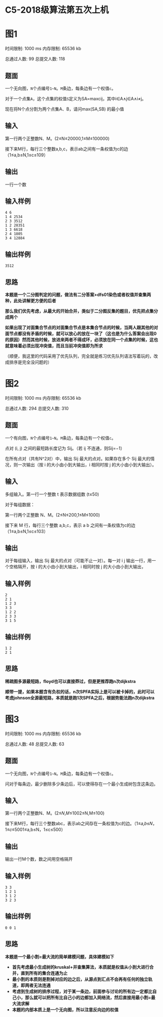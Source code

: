 # C5-2018级算法第五次上机

# 图1

时间限制: 1000 ms 内存限制: 65536 kb

总通过人数: 99 总提交人数: 118

## 题面

一个无向图，`N`个点编号`1~N`。`M`条边，每条边有一个权值`c`。

对于一个点集`A`，这个点集的权值`S`定义为SA=maxcij，其中i∈A∧j∈A∧i≠j。

现在将N个点分割为两个点集A、B，请问max(SA,SB) 的最小值

## 输入

第一行两个正整数N、M。(2≤N≤20000,1≤M≤100000)

接下来M行，每行三个整数a,b,c，表示ab之间有一条权值为c的边（1≤a,b≤N,1≤c≤109）

## 输出

一行一个数

## 输入样例

```
4 6
1 4 2534
2 3 3512
1 2 28351
1 3 6618
2 4 1805
3 4 12884
```

## 输出样例

```
3512
```

## 思路

**本题是一个二分图判定的问题，做法有二分答案+dfs01染色或者权值并查集两种，此处讲解更方便的后者**

**那么我们优先考虑，从最大的开始合并，类似于二分图反集的题目，优先把点集分成两个**

**如果出现了对面集合节点的对面集合节点是本集合节点的时候，当两人跟其他的对面节点都没有矛盾的时候，就可以放心的放在一块了（这也是为什么答案会出现0的原因）然而其他时候，放进来两者不得成环，必须放在同一个点集的时候，这也就意味着必须出现冲突值，而且当前冲突值即为所求**

（顺便，我这里的代码采用了优先队列，完全就是练习优先队列语法写着玩的，改成排序是完全没问题的）

# 图2

时间限制: 1000 ms 内存限制: 65536 kb

总通过人数: 294 总提交人数: 310

## 题面

一个有向图，`N`个点编号`1~N`。`M`条边，每条边有一个权值`c`。

点对 (i, j) 之间的最短路长度记为 Sij。（若 ij 不连通，则Sij=−1）

在所有点对（共有N^2对）中，输出 Sij 最大的点对。如果存在多个 Sij 最大的情况，则一次输出（按 i 的大小由小到大输出，i 相同时按 j 的大小由小到大输出）。

## 输入

多组输入。第一行一个整数 t 表示数据组数 (t≤50)

对于每组数据：

第一行两个正整数 N、M。(2≤N≤200,1≤M≤1000)

接下来 M 行，每行三个整数 a,b,c，表示 a b 之间有一条权值为c的边（1≤a,b≤N,1≤c≤103）

## 输出

对于每组输入，输出 Sij 最大的点对（可能不止一对）。每一对 i j 输出一行，用一个空格隔开，按 i 的大小由小到大输出，i 相同时按 j 的大小由小到大输出，

## 输入样例

```
2
2 1
1 2 3
3 3
1 2 2
2 3 3
3 1 5
```

## 输出样例

```
1 2
2 1
```

## 思路

**稀疏图多源最短路，floyd也可以直接莽过，但是更推荐跑n次dijkstra**

**顺带一提，如果本题含有负权的话，n次SPFA实际上是可以被卡掉的，此时可以考虑johnson全源最短路，本质就是跑1次SPFA之后，根据势能法跑n次dijkstra**

# 图3

时间限制: 1000 ms 内存限制: 65536 kb

总通过人数: 48 总提交人数: 63

## 题面

一个无向图，`N`个点编号`1~N`。`M`条边，每条边有一个权值`c`。

问对于每条边，最少删除多少条边后，可以使得存在一个最小生成树包含这条边。

## 输入

第一行两个正整数N、M。(2≤𝑁,𝑀≤1002≤N,M≤100)

接下来M行，每行三个整数abc，表示ab之间存在一条权值为c的边。（1≤𝑎,𝑏≤𝑁，1≤𝑐≤5001≤a,b≤N，1≤c≤500）

## 输出

输出一行M个数，数之间用空格隔开

## 输入样例

```
3 3
1 2 1
3 1 2
3 2 3
```

## 输出样例

```
0 0 1
```

## 思路

**本题是一个最小割=最大流的简单建模问题，具体建模如下**

- **首先考虑最小生成树的kruskal+并查集算法，本质就是权值从小到大进行合并，直到所有的集合连通为止**
- **最小割的本质则是割掉对应的边之后，从源点到汇点不会再有任何的独立轨道，即两者无法连通**
- **考虑到生成树的排序过程，对于某一条边，前面参与讨论的所有边一定都比自己小，那么就可以把所有比自己小的边都加入网络流，然后直接用最小割=最大流求解**
- **本题的内部本质上是一个无向图，所以注意反向边的权值**

